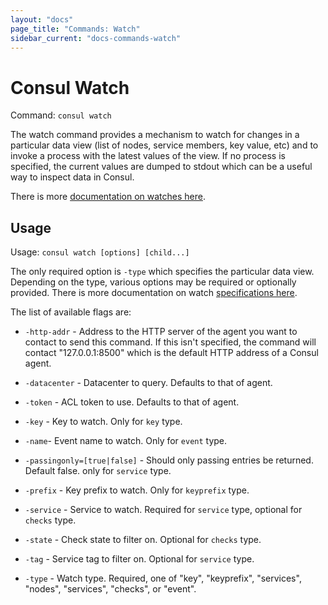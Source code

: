 ```yaml
---
layout: "docs"
page_title: "Commands: Watch"
sidebar_current: "docs-commands-watch"
---
```


# Consul Watch

Command: `consul watch`

The watch command provides a mechanism to watch for changes in a particular
data view (list of nodes, service members, key value, etc) and to invoke
a process with the latest values of the view. If no process is specified,
the current values are dumped to stdout which can be a useful way to inspect
data in Consul.

There is more [documentation on watches here](/docs/agent/watches.html).

## Usage

Usage: `consul watch [options] [child...]`

The only required option is `-type` which specifies the particular
data view. Depending on the type, various options may be required
or optionally provided. There is more documentation on watch
[specifications here](/docs/agent/watches.html).

The list of available flags are:

* `-http-addr` - Address to the HTTP server of the agent you want to contact
  to send this command. If this isn't specified, the command will contact
  "127.0.0.1:8500" which is the default HTTP address of a Consul agent.

* `-datacenter` - Datacenter to query. Defaults to that of agent.

* `-token` - ACL token to use. Defaults to that of agent.

* `-key` - Key to watch. Only for `key` type.

* `-name`- Event name to watch. Only for `event` type.

* `-passingonly=[true|false]` - Should only passing entries be returned. Default false.
  only for `service` type.

* `-prefix` - Key prefix to watch. Only for `keyprefix` type.

* `-service` - Service to watch. Required for `service` type, optional for `checks` type.

* `-state` - Check state to filter on. Optional for `checks` type.

* `-tag` - Service tag to filter on. Optional for `service` type.

* `-type` - Watch type. Required, one of "key", "keyprefix", "services",
  "nodes", "services", "checks", or "event".

